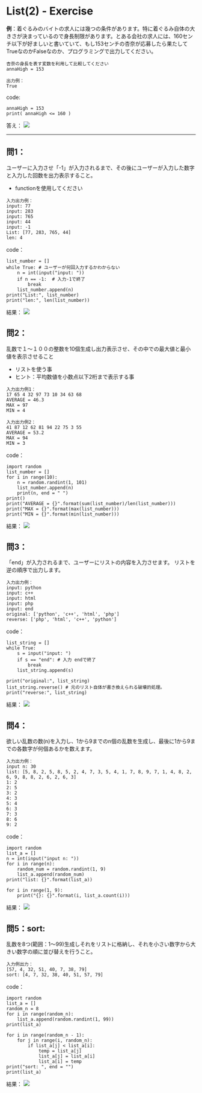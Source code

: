 # List(2) - Exercise

**例**：着ぐるみのバイトの求人には幾つの条件があります。特に着ぐるみ自体の大きさが決まっているので身長制限があります。とある会社の求人には、160センチ以下が好ましいと書いていて、もし153センチの杏奈が応募したら果たしてTrueなのかFalseなのか、プログラミングで出力してください。
```
杏奈の身長を表す変数を利用して比較してください
annaHigh = 153

出力例：
True
```

code:
```python=
annaHigh = 153
print( annaHigh <= 160 )
```
答え：
![](https://i.imgur.com/SM2qRLJ.png)
        
--------------------------------------------

## 問1：
ユーザーに入力させ「-1」が入力されるまで、その後にユーザーが入力した数字と入力した回数を出力表示すること。
* functionを使用してください
```
入力出力例：
input: 77
input: 283
input: 765
input: 44
input: -1
List: [77, 283, 765, 44]
len: 4
```
code：
```python=
list_number = []
while True: # ユーザーが何回入力するかわからない
    n = int(input("input: "))
    if n == -1:  # 入力-1で終了
        break
    list_number.append(n)
print("List:", list_number)
print("len:", len(list_number))
```
結果：
![](https://i.imgur.com/Hcj8n3D.png)

## 問2：
乱数で１～１００の整数を10個生成し出力表示させ、その中での最大値と最小値を表示させること
* リストを使う事
* ヒント：平均数値を小数点以下2桁まで表示する事

```
入力出力例1：
17 65 4 32 97 73 10 34 63 68 
AVERAGE = 46.3
MAX = 97
MIN = 4

入力出力例2：
41 87 12 62 81 94 22 75 3 55 
AVERAGE = 53.2
MAX = 94
MIN = 3
```
code：
```python=
import random
list_number = []
for i in range(10):
    n = random.randint(1, 101)
    list_number.append(n)
    print(n, end = " ")
print()
print("AVERAGE = {}".format(sum(list_number)/len(list_number)))
print("MAX = {}".format(max(list_number)))
print("MIN = {}".format(min(list_number)))
```
結果：
![](https://i.imgur.com/RSToGxc.png)

## 問3：
「end」が入力されるまで、ユーザーにリストの内容を入力させます。
リストを逆の順序で出力します。

```
入力出力例：
input: python
input: c++
input: html
input: php
input: end
original: ['python', 'c++', 'html', 'php']
reverse: ['php', 'html', 'c++', 'python']
```
code：
```python=
list_string = []
while True: 
    s = input("input: ")
    if s == "end": # 入力 endで終了
        break
    list_string.append(s)

print("original:", list_string)
list_string.reverse() # 元のリスト自体が書き換えられる破壊的処理。
print("reverse:", list_string)
```
結果：
![](https://i.imgur.com/vjEX0rw.png)

## 問4：
欲しい乱数の数(n)を入力し、1から9までのn個の乱数を生成し、最後に1から9までの各数字が何個あるかを数えます。
```
入力出力例：
input n: 30
list: [5, 8, 2, 5, 8, 5, 2, 4, 7, 3, 5, 4, 1, 7, 8, 9, 7, 1, 4, 8, 2, 6, 9, 8, 8, 2, 6, 2, 6, 3]
1: 2
2: 5
3: 2
4: 3
5: 4
6: 3
7: 3
8: 6
9: 2
```
code：
```python=
import random
list_a = []
n = int(input("input n: "))
for i in range(n):
    random_num = random.randint(1, 9)
    list_a.append(random_num)
print("list: {}".format(list_a))

for i in range(1, 9):
    print("{}: {}".format(i, list_a.count(i)))
```
結果：
![](https://i.imgur.com/f5inHeX.png)

## 問5：sort:
乱数を8つ(範囲：1～99)生成しそれをリストに格納し、それを小さい数字から大きい数字の順に並び替えを行うこと。

```
入力例出力：
[57, 4, 32, 51, 40, 7, 38, 79]
sort: [4, 7, 32, 38, 40, 51, 57, 79]
```
code：
```python=
import random
list_a = []
random_n = 8 
for i in range(random_n):
    list_a.append(random.randint(1, 99))
print(list_a)

for i in range(random_n - 1):
    for j in range(i, random_n): 
        if list_a[j] < list_a[i]: 
            temp = list_a[j]
            list_a[j] = list_a[i]
            list_a[i] = temp
print("sort: ", end = "")
print(list_a)
```
結果：
![](https://i.imgur.com/pnrpHC2.png)
